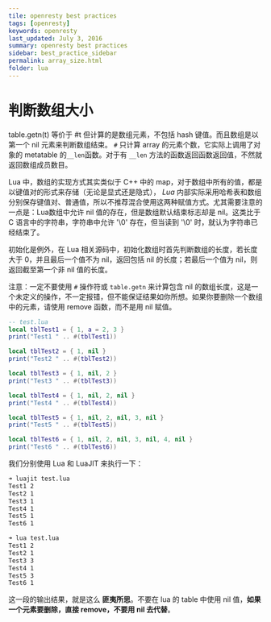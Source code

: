 ```yaml
---
tile: openresty best practices
tags: [openresty]
keywords: openresty
last_updated: July 3, 2016
summary: openresty best practices
sidebar: best_practice_sidebar
permalink: array_size.html
folder: lua
---
```

# 判断数组大小

table.getn(t) 等价于 #t 但计算的是数组元素，不包括 hash 键值。而且数组是以第一个 nil 元素来判断数组结束。 `#` 只计算 array 的元素个数，它实际上调用了对象的 metatable 的`__len`函数。对于有 `__len` 方法的函数返回函数返回值，不然就返回数组成员数目。

Lua 中，数组的实现方式其实类似于 C++ 中的 map，对于数组中所有的值，都是以键值对的形式来存储（无论是显式还是隐式）， *Lua* 内部实际采用哈希表和数组分别保存键值对、普通值，所以不推荐混合使用这两种赋值方式。尤其需要注意的一点是：Lua数组中允许 nil 值的存在，但是数组默认结束标志却是 nil。这类比于 C 语言中的字符串，字符串中允许 '\0' 存在，但当读到 '\0' 时，就认为字符串已经结束了。

初始化是例外，在 Lua 相关源码中，初始化数组时首先判断数组的长度，若长度大于 0，并且最后一个值不为 nil，返回包括 nil 的长度；若最后一个值为 nil，则返回截至第一个非 nil 值的长度。

注意：一定不要使用 `#` 操作符或 `table.getn` 来计算包含 nil 的数组长度，这是一个未定义的操作，不一定报错，但不能保证结果如你所想。如果你要删除一个数组中的元素，请使用 remove 函数，而不是用 nil 赋值。

```lua
-- test.lua
local tblTest1 = { 1, a = 2, 3 }
print("Test1 " .. #(tblTest1))

local tblTest2 = { 1, nil }
print("Test2 " .. #(tblTest2))

local tblTest3 = { 1, nil, 2 }
print("Test3 " .. #(tblTest3))

local tblTest4 = { 1, nil, 2, nil }
print("Test4 " .. #(tblTest4))

local tblTest5 = { 1, nil, 2, nil, 3, nil }
print("Test5 " .. #(tblTest5))

local tblTest6 = { 1, nil, 2, nil, 3, nil, 4, nil }
print("Test6 " .. #(tblTest6))
```

我们分别使用 Lua 和 LuaJIT 来执行一下：

```bash
➜ luajit test.lua
Test1 2
Test2 1
Test3 1
Test4 1
Test5 1
Test6 1

➜ lua test.lua
Test1 2
Test2 1
Test3 3
Test4 1
Test5 3
Test6 1
```

这一段的输出结果，就是这么 **匪夷所思**。不要在 lua 的 table 中使用 nil 值，**如果一个元素要删除，直接 remove，不要用 nil 去代替**。